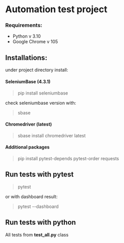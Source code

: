 # Automation test project

### Requirements:
- Python v 3.10
- Google Chrome v 105

## Installations:
under project directory install:

#### SeleniumBase (4.3.1)
> pip install seleniumbase

check seleniumbase version with:
> sbase

#### Chromedriver (latest)
> sbase install chromedriver latest

#### Additional packages
> pip install pytest-depends pytest-order requests

## Run tests with pytest
> pytest

or with dashboard result:
> pytest --dashboard

## Run tests with python
All tests from **test_all.py** class
